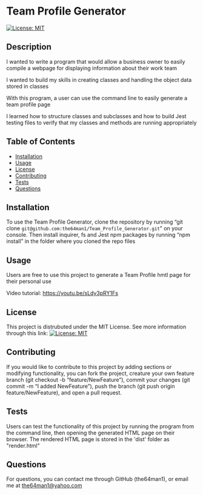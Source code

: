 # Team Profile Generator
[![License: MIT](https://img.shields.io/badge/License-MIT-yellow.svg)](https://opensource.org/licenses/MIT)

## Description
    
I wanted to write a program that would allow a business owner to easily compile a webpage for displaying information about their work team


I wanted to build my skills in creating classes and handling the object data stored in classes


With this program, a user can use the command line to easily generate a team profile page


I learned how to structure classes and subclasses and how to build Jest testing files to verify that my classes and methods are running appropriately


    
## Table of Contents
    
- [Installation](#installation)
- [Usage](#usage)
- [License](#license)
- [Contributing](#contributing)
- [Tests](#tests)
- [Questions](#questions)
    
## Installation
    
To use the Team Profile Generator, clone the repository by running “git clone `git@github.com:the64man1/Team_Profile_Generator.git`" on your console. Then install inquirer, fs and Jest npm packages by running “npm install” in the folder where you cloned the repo files
    
## Usage
    
Users are free to use this project to generate a Team Profile hmtl page for their personal use

Video tutorial: https://youtu.be/sLdy3pRY1Fs
    
## License
    
This project is distrubuted under the MIT License. See more information through this link: [![License: MIT](https://img.shields.io/badge/License-MIT-yellow.svg)](https://opensource.org/licenses/MIT)
    
## Contributing
    
If you would like to contribute to this project by adding sections or modifying functionality, you can fork the project, creature your own feature branch (git checkout -b “feature/NewFeature”), commit your changes (git commit -m “I added NewFeature”), push the branch (git push origin feature/NewFeature), and open a pull request.
    
## Tests
    
Users can test the functionality of this project by running the program from the command line, then opening the generated HTML page on their browser. The rendered HTML page is stored in the 'dist' folder as "render.html"
    
## Questions
    
For questions, you can contact me through GitHub (the64man1), or email me at the64man1@yahoo.com
